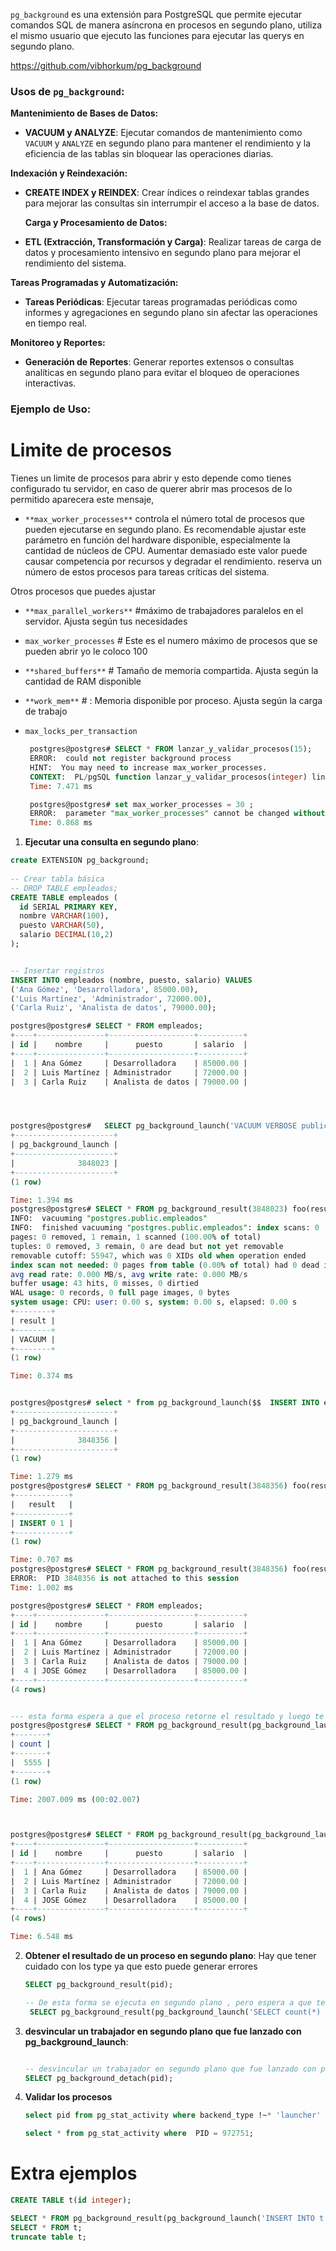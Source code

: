 
`pg_background` es una extensión para PostgreSQL que permite ejecutar comandos SQL de manera asíncrona en procesos en segundo plano, utiliza el mismo usuario que ejecuto las funciones para ejecutar las querys en segundo plano.

https://github.com/vibhorkum/pg_background

### Usos de `pg_background`:



 **Mantenimiento de Bases de Datos:**
- **VACUUM y ANALYZE**: Ejecutar comandos de mantenimiento como `VACUUM` y `ANALYZE` en segundo plano para mantener el rendimiento y la eficiencia de las tablas sin bloquear las operaciones diarias.
 

 **Indexación y Reindexación:**
- **CREATE INDEX y REINDEX**: Crear índices o reindexar tablas grandes para mejorar las consultas sin interrumpir el acceso a la base de datos.
 
  **Carga y Procesamiento de Datos:**
- **ETL (Extracción, Transformación y Carga)**: Realizar tareas de carga de datos y procesamiento intensivo en segundo plano para mejorar el rendimiento del sistema.
 

 **Tareas Programadas y Automatización:**
- **Tareas Periódicas**: Ejecutar tareas programadas periódicas como informes y agregaciones en segundo plano sin afectar las operaciones en tiempo real.
 

 **Monitoreo y Reportes:**
- **Generación de Reportes**: Generar reportes extensos o consultas analíticas en segundo plano para evitar el bloqueo de operaciones interactivas.
  


### Ejemplo de Uso:

# Limite de procesos 	
Tienes un limite de procesos para abrir y esto depende como tienes configurado tu servidor, en caso de querer abrir mas procesos de lo permitido aparecera este mensaje, 
- `**max_worker_processes**` controla el número total de procesos que pueden ejecutarse en segundo plano. Es recomendable ajustar este parámetro en función del hardware disponible, especialmente la cantidad de núcleos de CPU. Aumentar demasiado este valor puede causar competencia por recursos y degradar el rendimiento. reserva un número de estos procesos para tareas críticas del sistema.

Otros procesos que puedes ajustar 
 
- `**max_parallel_workers**`    #máximo de trabajadores paralelos en el servidor. Ajusta según tus necesidades
- `max_worker_processes` # Este es el numero máximo de procesos que se pueden abrir yo le coloco 100
- `**shared_buffers**`    # Tamaño de memoria compartida. Ajusta según la cantidad de RAM disponible
- `**work_mem**`   # : Memoria disponible por proceso.  Ajusta según la carga de trabajo
- `max_locks_per_transaction`
  
   ```sql
	postgres@postgres# SELECT * FROM lanzar_y_validar_procesos(15);
	ERROR:  could not register background process
	HINT:  You may need to increase max_worker_processes.
	CONTEXT:  PL/pgSQL function lanzar_y_validar_procesos(integer) line 9 at assignment
	Time: 7.471 ms

	postgres@postgres# set max_worker_processes = 30 ;
	ERROR:  parameter "max_worker_processes" cannot be changed without restarting the server
	Time: 0.868 ms

   ```




1. **Ejecutar una consulta en segundo plano**:
```sql
create EXTENSION pg_background;
   
-- Crear tabla básica
-- DROP TABLE empleados;
CREATE TABLE empleados (
  id SERIAL PRIMARY KEY,
  nombre VARCHAR(100),
  puesto VARCHAR(50),
  salario DECIMAL(10,2)
);


-- Insertar registros
INSERT INTO empleados (nombre, puesto, salario) VALUES
('Ana Gómez', 'Desarrolladora', 85000.00),
('Luis Martínez', 'Administrador', 72000.00),
('Carla Ruiz', 'Analista de datos', 79000.00);

postgres@postgres# SELECT * FROM empleados;
+----+---------------+-------------------+----------+
| id |    nombre     |      puesto       | salario  |
+----+---------------+-------------------+----------+
|  1 | Ana Gómez     | Desarrolladora    | 85000.00 |
|  2 | Luis Martínez | Administrador     | 72000.00 |
|  3 | Carla Ruiz    | Analista de datos | 79000.00 |




postgres@postgres#   SELECT pg_background_launch('VACUUM VERBOSE public.empleados');
+----------------------+
| pg_background_launch |
+----------------------+
|              3848023 |
+----------------------+
(1 row)

Time: 1.394 ms
postgres@postgres# SELECT * FROM pg_background_result(3848023) foo(result TEXT);
INFO:  vacuuming "postgres.public.empleados"
INFO:  finished vacuuming "postgres.public.empleados": index scans: 0
pages: 0 removed, 1 remain, 1 scanned (100.00% of total)
tuples: 0 removed, 3 remain, 0 are dead but not yet removable
removable cutoff: 55947, which was 0 XIDs old when operation ended
index scan not needed: 0 pages from table (0.00% of total) had 0 dead item identifiers removed
avg read rate: 0.000 MB/s, avg write rate: 0.000 MB/s
buffer usage: 43 hits, 0 misses, 0 dirtied
WAL usage: 0 records, 0 full page images, 0 bytes
system usage: CPU: user: 0.00 s, system: 0.00 s, elapsed: 0.00 s
+--------+
| result |
+--------+
| VACUUM |
+--------+
(1 row)

Time: 0.374 ms


postgres@postgres# select * from pg_background_launch($$  INSERT INTO empleados (nombre, puesto, salario) VALUES ('JOSE Gómez', 'Desarrolladora', 85000.00); $$);
+----------------------+
| pg_background_launch |
+----------------------+
|              3848356 |
+----------------------+
(1 row)

Time: 1.279 ms
postgres@postgres# SELECT * FROM pg_background_result(3848356) foo(result TEXT);
+------------+
|   result   |
+------------+
| INSERT 0 1 |
+------------+
(1 row)

Time: 0.707 ms
postgres@postgres# SELECT * FROM pg_background_result(3848356) foo(result TEXT);
ERROR:  PID 3848356 is not attached to this session
Time: 1.002 ms

postgres@postgres# SELECT * FROM empleados;
+----+---------------+-------------------+----------+
| id |    nombre     |      puesto       | salario  |
+----+---------------+-------------------+----------+
|  1 | Ana Gómez     | Desarrolladora    | 85000.00 |
|  2 | Luis Martínez | Administrador     | 72000.00 |
|  3 | Carla Ruiz    | Analista de datos | 79000.00 |
|  4 | JOSE Gómez    | Desarrolladora    | 85000.00 |
+----+---------------+-------------------+----------+
(4 rows)


--- esta forma espera a que el proceso retorne el resultado y luego te muestra el resultado
postgres@postgres# SELECT * FROM pg_background_result(pg_background_launch($$ SELECT 5555::INT AS count WHERE pg_sleep(2) IS NOT NULL $$)) AS foo(count INT);
+-------+
| count |
+-------+
|  5555 |
+-------+
(1 row)

Time: 2007.009 ms (00:02.007)



postgres@postgres# SELECT * FROM pg_background_result(pg_background_launch($$ SELECT * FROM empleados; $$)) AS foo(  id INT,nombre VARCHAR(100),puesto VARCHAR(50),salario DECIMAL(10,2));
+----+---------------+-------------------+----------+
| id |    nombre     |      puesto       | salario  |
+----+---------------+-------------------+----------+
|  1 | Ana Gómez     | Desarrolladora    | 85000.00 |
|  2 | Luis Martínez | Administrador     | 72000.00 |
|  3 | Carla Ruiz    | Analista de datos | 79000.00 |
|  4 | JOSE Gómez    | Desarrolladora    | 85000.00 |
+----+---------------+-------------------+----------+
(4 rows)

Time: 6.548 ms

```

2. **Obtener el resultado de un proceso en segundo plano**:
   Hay que tener cuidado con los type ya que esto puede generar errores 
   ```sql
   SELECT pg_background_result(pid);
   
   -- De esta forma se ejecuta en segundo plano , pero espera a que termine la ejecucion para mostrar el resultado
	SELECT pg_background_result(pg_background_launch('SELECT count(*) FROM your_table'))  AS (result TEXT);
   ```

4. **desvincular un trabajador en segundo plano que fue lanzado con pg_background_launch**:
   ```sql
   
   -- desvincular un trabajador en segundo plano que fue lanzado con pg_background_launch, practicamente ya no podras usar la funcion pg_background_result desde la funcion principal 
   SELECT pg_background_detach(pid);
   ```

5. **Validar los procesos** 
   ```sql
   select pid from pg_stat_activity where backend_type !~* 'launcher' and pid <> pg_backend_pid() and not backend_type in('walwriter','checkpointer','background writer') and pid <> 976760 and state = 'active' ;

   select * from pg_stat_activity where  PID = 972751;
   ```

# Extra ejemplos 
```sql
CREATE TABLE t(id integer);

SELECT * FROM pg_background_result(pg_background_launch('INSERT INTO t SELECT 1')) AS (result TEXT);
SELECT * FROM t;
truncate table t;
```
 
